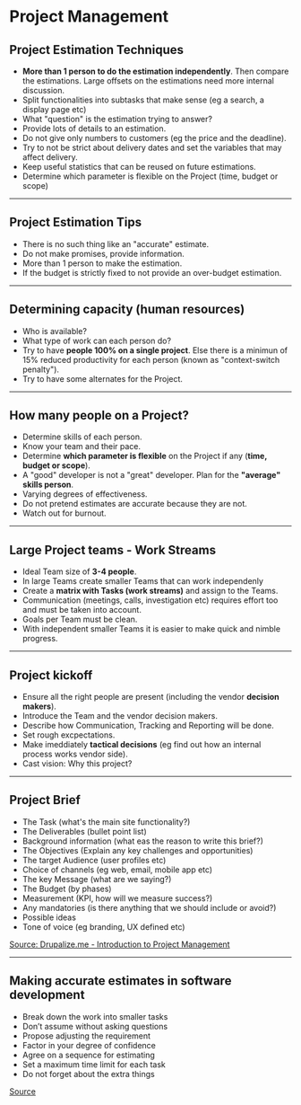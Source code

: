 # Project Management

## Project Estimation Techniques

- **More than 1 person to do the estimation independently**. Then compare the estimations. Large offsets on the estimations need more internal discussion.
- Split functionalities into subtasks that make sense (eg a search, a display page etc)
- What "question" is the estimation trying to answer?
- Provide lots of details to an estimation.
- Do not give only numbers to customers (eg the price and the deadline).
- Try to not be strict about delivery dates and set the variables that may affect delivery.
- Keep useful statistics that can be reused on future estimations.
- Determine which parameter is flexible on the Project (time, budget or scope)

---

## Project Estimation Tips

- There is no such thing like an "accurate" estimate.
- Do not make promises, provide information.
- More than 1 person to make the estimation.
- If the budget is strictly fixed to not provide an over-budget estimation.

---

## Determining capacity (human resources)

- Who is available?
- What type of work can each person do?
- Try to have **people 100% on a single project**. Else there is a minimun of 15% reduced productivity for each person (known as "context-switch penalty").
- Try to have some alternates for the Project.

---

## How many people on a Project?

- Determine skills of each person.
- Know your team and their pace.
- Determine **which parameter is flexible** on the Project if any (**time, budget or scope**).
- A "good" developer is not a "great" developer. Plan for the **"average" skills person**.
- Varying degrees of effectiveness.
- Do not pretend estimates are accurate because they are not.
- Watch out for burnout.

---

## Large Project teams - Work Streams

- Ideal Team size of **3-4 people**.
- In large Teams create smaller Teams that can work independenly
- Create a **matrix with Tasks (work streams)** and assign to the Teams.
- Communication (meetings, calls, investigation etc) requires effort too and must be taken into account.
- Goals per Team must be clean.
- With independent smaller Teams it is easier to make quick and nimble progress.

---

## Project kickoff

- Ensure all the right people are present (including the vendor **decision makers**).
- Introduce the Team and the vendor decision makers.
- Describe how Communication, Tracking and Reporting will be done.
- Set rough excpectations.
- Make imeddiately **tactical decisions** (eg find out how an internal process works vendor side).
- Cast vision: Why this project?

---

## Project Brief

- The Task (what's the main site functionality?)
- The Deliverables (bullet point list)
- Background information (what eas the reason to write this brief?)
- The Objectives (Explain any key challenges and opportunities)
- The target Audience (user profiles etc)
- Choice of channels (eg web, email, mobile app etc)
- The key Message (what are we saying?)
- The Budget (by phases)
- Measurement (KPI, how will we measure success?)
- Any mandatories (is there anything that we should include or avoid?)
- Possible ideas
- Tone of voice (eg branding, UX defined etc)


[Source: Drupalize.me - Introduction to Project Management](https://drupalize.me/series/introduction-project-management)

---

## Making accurate estimates in software development
- Break down the work into smaller tasks
- Don’t assume without asking questions
- Propose adjusting the requirement
- Factor in your degree of confidence
- Agree on a sequence for estimating
- Set a maximum time limit for each task
- Do not forget about the extra things

[Source](https://www.agiledrop.com/blog/making-accurate-estimates-software-development)
